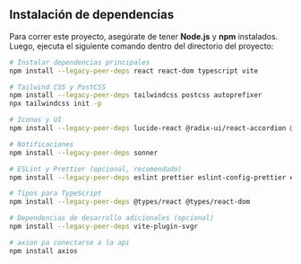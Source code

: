 ## Instalación de dependencias

Para correr este proyecto, asegúrate de tener **Node.js** y **npm** instalados.  
Luego, ejecuta el siguiente comando dentro del directorio del proyecto:

```bash
# Instalar dependencias principales
npm install --legacy-peer-deps react react-dom typescript vite

# Tailwind CSS y PostCSS
npm install --legacy-peer-deps tailwindcss postcss autoprefixer
npx tailwindcss init -p

# Iconos y UI
npm install --legacy-peer-deps lucide-react @radix-ui/react-accordion @radix-ui/react-dialog @radix-ui/react-slot @radix-ui/react-select clsx

# Notificaciones
npm install --legacy-peer-deps sonner

# ESLint y Prettier (opcional, recomendado)
npm install --legacy-peer-deps eslint prettier eslint-config-prettier eslint-plugin-react

# Tipos para TypeScript
npm install --legacy-peer-deps @types/react @types/react-dom

# Dependencias de desarrollo adicionales (opcional)
npm install --legacy-peer-deps vite-plugin-svgr

# axion pa conectarse a la api
npm install axios

